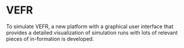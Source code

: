 # VEFR
To simulate VEFR, a new platform with a graphical user interface that provides a detailed visualization of simulation runs with lots of relevant pieces of in-formation is developed.
